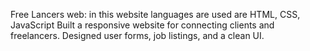 Free Lancers web: in this website languages are used are
HTML, CSS, JavaScript
Built a responsive website for connecting clients and freelancers.
Designed user forms, job listings, and a clean UI.
